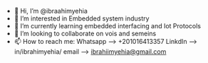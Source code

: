 - 👋 Hi, I’m @ibraahimyehia
- 👀 I’m interested in Embedded system industry
- 🌱 I’m currently learning embedded interfacing and Iot Protocols
- 💞️ I’m looking to collaborate on vois and semeins
- 📫 How to reach me:
Whatsapp --> +201016413357 
LinkdIn  --> in/ibrahimyehia/
email    --> ibrahiimyehia@gmail.com



<!---
ibraahimyehia/ibraahimyehia is a ✨ special ✨ repository because its `README.md` (this file) appears on your GitHub profile.
You can click the Preview link to take a look at your changes.
--->
